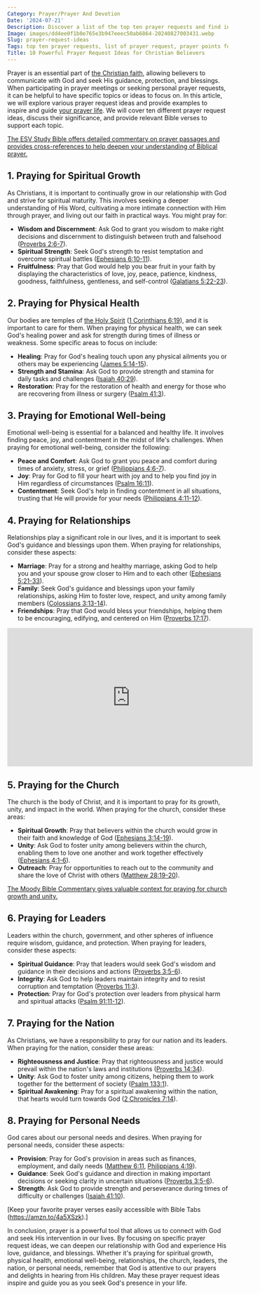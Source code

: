 ```yaml
---
Category: Prayer/Prayer And Devotion
Date: '2024-07-21'
Description: Discover a list of the top ten prayer requests and find inspiration for your own prayer meetings. Explore examples of effective prayer requests and gain ideas for meaningful and impactful prayers.
Image: images/dd4ee0f1b0e765e3b947eeec50ab6864-20240827003431.webp
Slug: prayer-request-ideas
Tags: top ten prayer requests, list of prayer request, prayer points for prayer meetings, prayer request list, example of a prayer request, examples of prayer requests, sample prayer list, good prayer requests, prayer request ideas, prayer request examples, christian prayer meeting topics, prayer meeting topics
Title: 10 Powerful Prayer Request Ideas for Christian Believers
---
```


Prayer is an essential part of [the Christian faith](/ultimate-guide-best-order-to-read-the-bible-for-beginners), allowing believers to communicate with God and seek His guidance, protection, and blessings. When participating in prayer meetings or seeking personal prayer requests, it can be helpful to have specific topics or ideas to focus on. In this article, we will explore various prayer request ideas and provide examples to inspire and guide [your prayer life](/prayer-life). We will cover ten different prayer request ideas, discuss their significance, and provide relevant Bible verses to support each topic.

[The ESV Study Bible offers detailed commentary on prayer passages and provides cross-references to help deepen your understanding of Biblical prayer.](https://amzn.to/405FJx3) 


## 1. Praying for Spiritual Growth

As Christians, it is important to continually grow in our relationship with God and strive for spiritual maturity. This involves seeking a deeper understanding of His Word, cultivating a more intimate connection with Him through prayer, and living out our faith in practical ways. You might pray for:

- **Wisdom and Discernment**: Ask God to grant you wisdom to make right decisions and discernment to distinguish between truth and falsehood ([Proverbs 2:6-7](https://www.bibleref.com/Proverbs/2/Proverbs-2-6.html)).
- **Spiritual Strength**: Seek God's strength to resist temptation and overcome spiritual battles ([Ephesians 6:10-11](https://www.bibleref.com/Ephesians/6/Ephesians-6-10.html)).
- **Fruitfulness**: Pray that God would help you bear fruit in your faith by displaying the characteristics of love, joy, peace, patience, kindness, goodness, faithfulness, gentleness, and self-control ([Galatians 5:22-23](https://www.bibleref.com/Galatians/5/Galatians-5-22.html)).

## 2. Praying for Physical Health

Our bodies are temples of [the Holy Spirit](/unlocking-the-power-of-the-word-of-knowledge-a-comprehensive-guide-for-christian-believers) ([1 Corinthians 6:19](https://www.bibleref.com/1-Corinthians/6/1-Corinthians-6-19.html)), and it is important to care for them. When praying for physical health, we can seek God's healing power and ask for strength during times of illness or weakness. Some specific areas to focus on include:

- **Healing**: Pray for God's healing touch upon any physical ailments you or others may be experiencing ([James 5:14-15](https://www.bibleref.com/James/5/James-5-14.html)).
- **Strength and Stamina**: Ask God to provide strength and stamina for daily tasks and challenges ([Isaiah 40:29](https://www.bibleref.com/Isaiah/40/Isaiah-40-29.html)).
- **Restoration**: Pray for the restoration of health and energy for those who are recovering from illness or surgery ([Psalm 41:3](https://www.bibleref.com/Psalm/41/Psalm-41-3.html)).

## 3. Praying for Emotional Well-being

Emotional well-being is essential for a balanced and healthy life. It involves finding peace, joy, and contentment in the midst of life's challenges. When praying for emotional well-being, consider the following:

- **Peace and Comfort**: Ask God to grant you peace and comfort during times of anxiety, stress, or grief ([Philippians 4:6-7](https://www.bibleref.com/Philippians/4/Philippians-4-6.html)).
- **Joy**: Pray for God to fill your heart with joy and to help you find joy in Him regardless of circumstances ([Psalm 16:11](https://www.bibleref.com/Psalm/16/Psalm-16-11.html)).
- **Contentment**: Seek God's help in finding contentment in all situations, trusting that He will provide for your needs ([Philippians 4:11-12](https://www.bibleref.com/Philippians/4/Philippians-4-11.html)).

## 4. Praying for Relationships

Relationships play a significant role in our lives, and it is important to seek God's guidance and blessings upon them. When praying for relationships, consider these aspects:

- **Marriage**: Pray for a strong and healthy marriage, asking God to help you and your spouse grow closer to Him and to each other ([Ephesians 5:21-33](https://www.bibleref.com/Ephesians/5/Ephesians-5-21.html)).
- **Family**: Seek God's guidance and blessings upon your family relationships, asking Him to foster love, respect, and unity among family members ([Colossians 3:13-14](https://www.bibleref.com/Colossians/3/Colossians-3-13.html)).
- **Friendships**: Pray that God would bless your friendships, helping them to be encouraging, edifying, and centered on Him ([Proverbs 17:17](https://www.bibleref.com/Proverbs/17/Proverbs-17-17.html)).


<iframe width="560" height="315" src="https://www.youtube.com/embed/kU7wtVgXsIs" frameborder="0" allow="autoplay; encrypted-media" allowfullscreen></iframe>


## 5. Praying for the Church

The church is the body of Christ, and it is important to pray for its growth, unity, and impact in the world. When praying for the church, consider these areas:

- **Spiritual Growth**: Pray that believers within the church would grow in their faith and knowledge of God ([Ephesians 3:14-19](https://www.bibleref.com/Ephesians/3/Ephesians-3-14.html)).
- **Unity**: Ask God to foster unity among believers within the church, enabling them to love one another and work together effectively ([Ephesians 4:1-6](https://www.bibleref.com/Ephesians/4/Ephesians-4-1.html)).
- **Outreach**: Pray for opportunities to reach out to the community and share the love of Christ with others ([Matthew 28:19-20](https://www.bibleref.com/Matthew/28/Matthew-28-19.html)).

[The Moody Bible Commentary gives valuable context for praying for church growth and unity.](https://amzn.to/3BYEFmM) 

## 6. Praying for Leaders

Leaders within the church, government, and other spheres of influence require wisdom, guidance, and protection. When praying for leaders, consider these aspects:

- **Spiritual Guidance**: Pray that leaders would seek God's wisdom and guidance in their decisions and actions ([Proverbs 3:5-6](https://www.bibleref.com/Proverbs/3/Proverbs-3-5.html)).
- **Integrity**: Ask God to help leaders maintain integrity and to resist corruption and temptation ([Proverbs 11:3](https://www.bibleref.com/Proverbs/11/Proverbs-11-3.html)).
- **Protection**: Pray for God's protection over leaders from physical harm and spiritual attacks ([Psalm 91:11-12](https://www.bibleref.com/Psalm/91/Psalm-91-11.html)).

## 7. Praying for the Nation

As Christians, we have a responsibility to pray for our nation and its leaders. When praying for the nation, consider these areas:

- **Righteousness and Justice**: Pray that righteousness and justice would prevail within the nation's laws and institutions ([Proverbs 14:34](https://www.bibleref.com/Proverbs/14/Proverbs-14-34.html)).
- **Unity**: Ask God to foster unity among citizens, helping them to work together for the betterment of society ([Psalm 133:1](https://www.bibleref.com/Psalm/133/Psalm-133-1.html)).
- **Spiritual Awakening**: Pray for a spiritual awakening within the nation, that hearts would turn towards God ([2 Chronicles 7:14](https://www.bibleref.com/2-Chronicles/7/2-Chronicles-7-14.html)).

## 8. Praying for Personal Needs

God cares about our personal needs and desires. When praying for personal needs, consider these aspects:

- **Provision**: Pray for God's provision in areas such as finances, employment, and daily needs ([Matthew 6:11](https://www.bibleref.com/Matthew/6/Matthew-6-11.html), [Philippians 4:19](https://www.bibleref.com/Philippians/4/Philippians-4-19.html)).
- **Guidance**: Seek God's guidance and direction in making important decisions or seeking clarity in uncertain situations ([Proverbs 3:5-6](https://www.bibleref.com/Proverbs/3/Proverbs-3-5.html)).
- **Strength**: Ask God to provide strength and perseverance during times of difficulty or challenges ([Isaiah 41:10](https://www.bibleref.com/Isaiah/41/Isaiah-41-10.html)).

[Keep your favorite prayer verses easily accessible with Bible Tabs (https://amzn.to/4a5XSzk).]

In conclusion, prayer is a powerful tool that allows us to connect with God and seek His intervention in our lives. By focusing on specific prayer request ideas, we can deepen our relationship with God and experience His love, guidance, and blessings. Whether it's praying for spiritual growth, physical health, emotional well-being, relationships, the church, leaders, the nation, or personal needs, remember that God is attentive to our prayers and delights in hearing from His children. May these prayer request ideas inspire and guide you as you seek God's presence in your life.